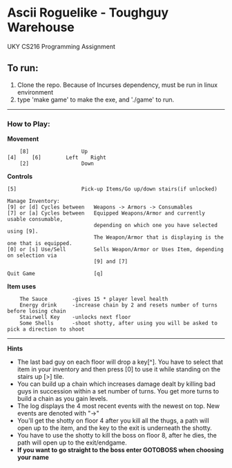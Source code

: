 Ascii Roguelike - Toughguy Warehouse
========
UKY CS216 Programming Assignment
## To run:
1. Clone the repo. Because of lncurses dependency, must be run in linux environment
2. type 'make game' to make the exe, and './game' to run.
 
---
### How to Play:

**Movement**
```
    [8]					Up
[4]     [6]	       Left    Right
    [2]					Down
```

**Controls**
```
[5] 		  			Pick-up Items/Go up/down stairs(if unlocked)

Manage Inventory: 
[9] or [d] Cycles between	Weapons -> Armors -> Consumables
[7] or [a] Cycles between	Equipped Weapons/Armor and currently usable consumable,
							depending on which one you have selected using [9].
							The Weapon/Armor that is displaying is the one that is equipped.
[0] or [s] Use/Sell			Sells Weapon/Armor or Uses Item, depending on selection via 
							[9] and	[7]

Quit Game	  				[q]
```
**Item uses**
```
	The Sauce	 	 -gives 15 * player level health
	Energy drink	 -increase chain by 2 and resets number of turns before losing chain
	Stairwell Key	 -unlocks next floor
	Some Shells  	 -shoot shotty, after using you will be asked to pick a direction to shoot
```
---
**Hints**
* The last bad guy on each floor will drop a key[^]. You have to select that item in your inventory and then press [0] to use it while standing on the stairs up [>] tile.
* You can build up a chain which increases damage dealt by killing bad guys in succession within a set number of turns. You get more turns to build a chain as you gain levels.
* The log displays the 4 most recent events with the newest on top. New events are denoted with "->"
* You'll get the shotty on floor 4 after you kill all the thugs, a path will open up to the item, and the key to the exit is underneath the shotty.
* You have to use the shotty to kill the boss on floor 8, after he dies, the path will open up to the exit/endgame.
* <b>If you want to go straight to the boss enter GOTOBOSS when choosing your name</b>
		

